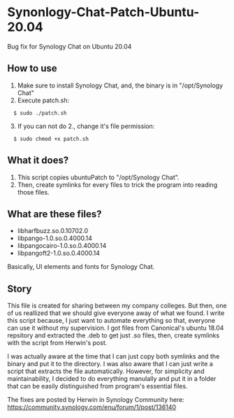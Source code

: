 # Synonlogy-Chat-Patch-Ubuntu-20.04
Bug fix for Synology Chat on Ubuntu 20.04
## How to use
1. Make sure to install Synology Chat, and, the binary is in "/opt/Synology Chat"
2. Execute patch.sh:
```
  $ sudo ./patch.sh
```
3. If you can not do 2., change it's file permission:
```
  $ sudo chmod +x patch.sh
```
## What it does?
1. This script copies ubuntuPatch to "/opt/Synology Chat".
2. Then, create symlinks for every files to trick the program into reading those files.
## What are these files?
- libharfbuzz.so.0.10702.0
- libpango-1.0.so.0.4000.14
- libpangocairo-1.0.so.0.4000.14
- libpangoft2-1.0.so.0.4000.14

Basically, UI elements and fonts for Synology Chat.
## Story
  This file is created for sharing between my company colleges. But then, one of us reallized that we should give everyone away of what we found. I write this script because, I just want to automate everything so that, everyone can use it without my supervision. I got files from Canonical's ubuntu 18.04 repsitory and extracted the .deb to get just .so files, then, create symlinks with the script from Herwin's post.

  I was actually aware at the time that I can just copy both symlinks and the binary and put it to the directory. I was also aware that I can just write a script that extracts the file automatically. However, for simplicity and maintainability, I decided to do everything manulally and put it in a folder that can be easily distinguished from program's essential files.

The fixes are posted by Herwin in Synology Community here:
https://community.synology.com/enu/forum/1/post/136140

